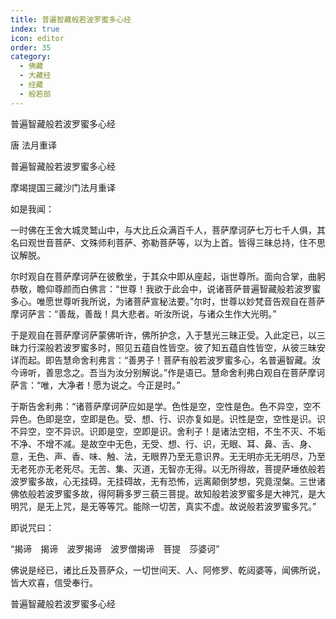 ```yaml
---
title: 普遍智藏般若波罗蜜多心经
index: true
icon: editor
order: 35
category:
  - 佛藏
  - 大藏经
  - 经藏
  - 般若部
---
```


  普遍智藏般若波罗蜜多心经  

唐 法月重译  

普遍智藏般若波罗蜜多心经  

摩竭提国三藏沙门法月重译  

如是我闻：  

一时佛在王舍大城灵鹫山中，与大比丘众满百千人，菩萨摩诃萨七万七千人俱，其名曰观世音菩萨、文殊师利菩萨、弥勒菩萨等，以为上首。皆得三昧总持，住不思议解脱。  

尔时观自在菩萨摩诃萨在彼敷坐，于其众中即从座起，诣世尊所。面向合掌，曲躬恭敬，瞻仰尊颜而白佛言：“世尊！我欲于此会中，说诸菩萨普遍智藏般若波罗蜜多心。唯愿世尊听我所说，为诸菩萨宣秘法要。”尔时，世尊以妙梵音告观自在菩萨摩诃萨言：“善哉，善哉！具大悲者。听汝所说，与诸众生作大光明。”  

于是观自在菩萨摩诃萨蒙佛听许，佛所护念，入于慧光三昧正受。入此定已，以三昧力行深般若波罗蜜多时，照见五蕴自性皆空。彼了知五蕴自性皆空，从彼三昧安详而起。即告慧命舍利弗言：“善男子！菩萨有般若波罗蜜多心，名普遍智藏。汝今谛听，善思念之。吾当为汝分别解说。”作是语已。慧命舍利弗白观自在菩萨摩诃萨言：“唯，大净者！愿为说之。今正是时。”  

于斯告舍利弗：“诸菩萨摩诃萨应如是学。色性是空，空性是色。色不异空，空不异色。色即是空，空即是色。受、想、行、识亦复如是。识性是空，空性是识。识不异空，空不异识。识即是空，空即是识。舍利子！是诸法空相，不生不灭、不垢不净、不增不减。是故空中无色，无受、想、行、识，无眼、耳、鼻、舌、身、意，无色、声、香、味、触、法，无眼界乃至无意识界。无无明亦无无明尽，乃至无老死亦无老死尽。无苦、集、灭道，无智亦无得。以无所得故，菩提萨埵依般若波罗蜜多故，心无挂碍。无挂碍故，无有恐怖，远离颠倒梦想，究竟涅槃。三世诸佛依般若波罗蜜多故，得阿耨多罗三藐三菩提。故知般若波罗蜜多是大神咒，是大明咒，是无上咒，是无等等咒。能除一切苦，真实不虚。故说般若波罗蜜多咒。”  

即说咒曰：  

“揭谛　揭谛　波罗揭谛　波罗僧揭谛　菩提　莎婆诃”  

佛说是经已，诸比丘及菩萨众，一切世间天、人、阿修罗、乾闼婆等，闻佛所说，皆大欢喜，信受奉行。  

普遍智藏般若波罗蜜多心经  
